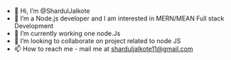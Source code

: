 - 👋 Hi, I’m @ShardulJalkote
- 👀 I’m a Node.js developer and I am interested in MERN/MEAN Full stack Development
- 🌱 I’m currently working one node.Js
- 💞️ I’m looking to collaborate on project related to node JS
- 📫 How to reach me - mail me at sharduljalkote11@gmail.com

<!---
ShardulJalkote/ShardulJalkote is a ✨ special ✨ repository because its `README.md` (this file) appears on your GitHub profile.
You can click the Preview link to take a look at your changes.
--->
